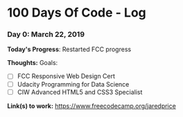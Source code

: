 # 100 Days Of Code - Log

### Day 0: March 22, 2019 

**Today's Progress**: Restarted FCC progress

**Thoughts:** Goals:
- [ ] FCC Responsive Web Design Cert
- [ ] Udacity Programming for Data Science
- [ ] CIW Advanced HTML5 and CSS3 Specialist 

**Link(s) to work:** https://www.freecodecamp.org/jaredprice


